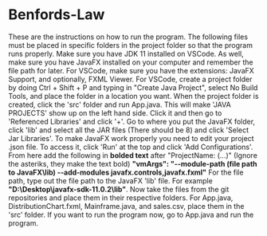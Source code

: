 # Benfords-Law
These are the instructions on how to run the program. The following files must be placed in specific folders in the project folder so that the program runs properly. Make sure you have JDK 11 installed on VSCode. As well, make sure you have JavaFX installed on your computer and remember the file path for later. For VSCode, make sure you have the extensions: JavaFX Support, and optionally, FXML Viewer. For VSCode, create a project folder by doing Ctrl + Shift + P and typing in "Create Java Project", select No Build Tools, and place the folder in a location you want. When the project folder is created, click the 'src' folder and run App.java. This will make 'JAVA PROJECTS' show up on the left hand side. Click it and then go to 'Referenced Libraries' and click '+'. Go to where you put the JavaFX folder, click 'lib' and select all the JAR files (There should be 8) and click 'Select Jar Libraries'. To make JavaFX work properly you need to edit your project .json file. To access it, click 'Run' at the top and click 'Add Configurations'. From here add the following in **bolded text** after "ProjectName: (...)" (Ignore the asteriks, they make the text bold) **"vmArgs": "--module-path (file path to JavaFX\\lib) --add-modules javafx.controls,javafx.fxml"** For the file path, type out the file path to the JavaFX 'lib' file. For example **"D:\\Desktop\\javafx-sdk-11.0.2\\lib"**.  Now take the files from the git repositories and place them in their respective folders. For App.java, DistributionChart.fxml, Mainframe.java, and sales.csv, place them in the 'src' folder. If you want to run the program now, go to App.java and run the program.
